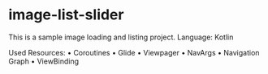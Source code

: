 # image-list-slider
This is a sample image loading and listing project.
Language: Kotlin

Used Resources: 
• Coroutines
• Glide
• Viewpager
• NavArgs
• Navigation Graph
• ViewBinding
